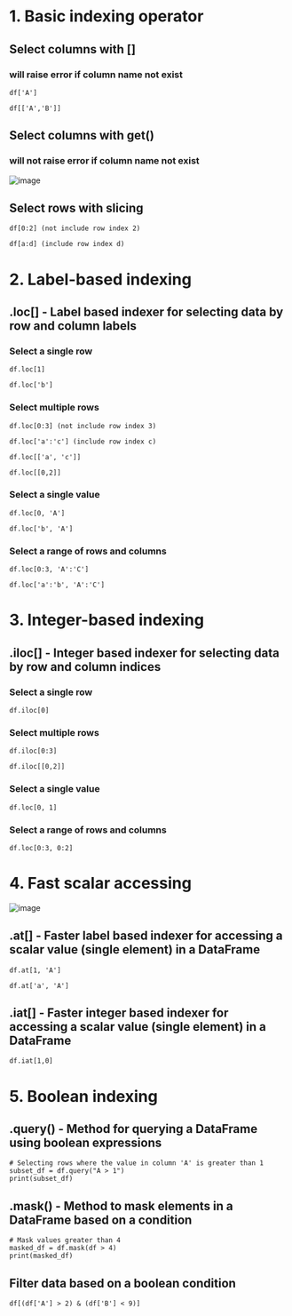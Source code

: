 # 1. Basic indexing operator

## Select columns with []
### will raise error if column name not exist

    df['A']

    df[['A','B']]

## Select columns with get()
### will not raise error if column name not exist

![image](https://user-images.githubusercontent.com/60442877/232361276-135d697f-811f-461c-a76e-0f364e989dd8.png)

## Select rows with slicing

    df[0:2] (not include row index 2)
    
    df[a:d] (include row index d)

# 2. Label-based indexing

## .loc[] - Label based indexer for selecting data by row and column labels

### Select a single row

    df.loc[1]
    
    df.loc['b']
    
### Select multiple rows

    df.loc[0:3] (not include row index 3)
    
    df.loc['a':'c'] (include row index c)
    
    df.loc[['a', 'c']]
  
    df.loc[[0,2]]
    
### Select a single value

    df.loc[0, 'A']

    df.loc['b', 'A']
    
### Select a range of rows and columns

    df.loc[0:3, 'A':'C']
    
    df.loc['a':'b', 'A':'C']

# 3. Integer-based indexing

## .iloc[] - Integer based indexer for selecting data by row and column indices

### Select a single row

    df.iloc[0]
    
### Select multiple rows

    df.iloc[0:3]
    
    df.iloc[[0,2]]
    
### Select a single value

    df.loc[0, 1]
    
### Select a range of rows and columns

    df.loc[0:3, 0:2]

# 4. Fast scalar accessing

![image](https://user-images.githubusercontent.com/60442877/232183868-e3678803-6517-4eeb-8017-05b396164396.png)
    
## .at[] - Faster label based indexer for accessing a scalar value (single element) in a DataFrame

    df.at[1, 'A']

    df.at['a', 'A']
    
## .iat[] - Faster integer based indexer for accessing a scalar value (single element) in a DataFrame

    df.iat[1,0]


# 5. Boolean indexing

## .query() - Method for querying a DataFrame using boolean expressions

    # Selecting rows where the value in column 'A' is greater than 1
    subset_df = df.query("A > 1")
    print(subset_df)

## .mask() - Method to mask elements in a DataFrame based on a condition

    # Mask values greater than 4
    masked_df = df.mask(df > 4)
    print(masked_df)

## Filter data based on a boolean condition 

    df[(df['A'] > 2) & (df['B'] < 9)]








